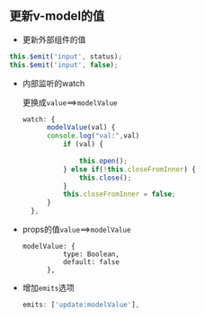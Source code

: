

## 更新v-model的值

- 更新外部组件的值

```js
this.$emit('input', status);
this.$emit('input', false);
```

- 内部监听的watch

  更换成`value`==>`modelValue`

  ```js
  watch: {
  		modelValue(val) {
        console.log("val:",val)
  			if (val) {
          
  				this.open();
  			} else if(!this.closeFromInner) {
  				this.close();
  			}
  			this.closeFromInner = false;
  		}
  	},
  ```

- props的值`value`==>`modelValue`

  ```
  modelValue: {
  			type: Boolean,
  			default: false
  		},
  ```

- 增加`emits`选项

  ```js
  emits: ['update:modelValue'],
  ```

  